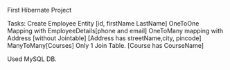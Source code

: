 First Hibernate Project

Tasks:
Create Employee Entity [id, firstName LastName]
OneToOne Mapping with EmployeeDetails[phone and email]
OneToMany mapping with Address [without Jointable] [Address has streetName,city, pincode]
ManyToMany[Courses] Only 1 Join Table. [Course has CourseName]

Used MySQL DB.
